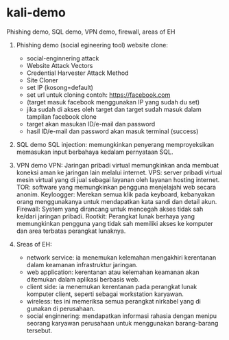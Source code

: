 # kali-demo
Phishing demo, SQL demo, VPN demo, firewall, areas of EH

1. Phishing demo (social egineering tool)
website clone:
   - social-enginnering attack
   - Website Attack Vectors
   - Credential Harvester Attack Method
   - Site Cloner
   - set IP (kosong=default)
   - set url untuk cloning contoh: https://facebook.com
   - (target masuk facebook menggunakan IP yang sudah du set)
   - jika sudah di akses oleh target dan target sudah masuk dalam tampilan facebook clone
   - target akan masukan ID/e-mail dan password
   - hasil ID/e-mail dan password akan masuk terminal (success)

2. SQL demo
SQL injection: memungkinkan penyerang memproyeksikan memasukan input berbahaya kedalam pernyataan SQL.

3. VPN demo
VPN: Jaringan pribadi virtual memungkinkan anda membuat koneksi aman ke jaringan lain melalui internet.
VPS: server pribadi virtual mesin virtual yang di jual sebagai layanan oleh layanan hosting internet.
TOR: software yang memungkinkan pengguna menjelajahi web secara anonim.
Keyloogger: Merekan semua klik pada keyboard, kebanyakan orang menggunakanya untuk mendapatkan kata sandi dan detail akun.
Firewall: System yang dirancang untuk mencegah akses tidak sah ke/dari jaringan pribadi.
Rootkit: Perangkat lunak berhaya yang memungkinkan pengguna yang tidak sah memiliki akses ke komputer dan area terbatas perangkat lunaknya.


4. Sreas of EH:
   - network service: ia menemukan kelemahan mengakhiri kerentanan dalam keamanan infrastruktur jaringan.
   - web application: kerentanan atau kelemahan keamanan akan ditemukan dalam aplikasi berbasis web.
   - client side: ia menemukan kerentanan pada perangkat lunak komputer client, seperti sebagai workstation karyawan.
   - wireless: tes ini memeriksa semua perangkat nirkabel yang di gunakan di perusahaan.
   - social enginnering: mendapatkan informasi rahasia dengan menipu seorang karyawan perusahaan untuk menggunakan barang-barang tersebut.
